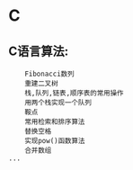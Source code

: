# C
## C语言算法:
        Fibonacci数列
        重建二叉树
        栈,队列,链表,顺序表的常用操作
        用两个栈实现一个队列
        鞍点
        常用检索和排序算法
        替换空格
        实现pow()函数算法
        合并数组
    ...
